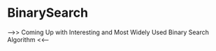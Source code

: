 # BinarySearch
-->> Coming Up with Interesting and Most Widely Used Binary Search Algorithm &lt;&lt;--
